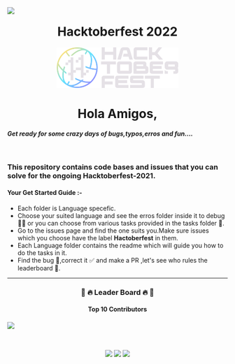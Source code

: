 <img src='https://github.githubassets.com/images/modules/logos_page/GitHub-Mark.png' width='10%' align='left'>
<!-- <img src='https://lh3.googleusercontent.com/proxy/LEP3USenOt_Ce4-SvsgfSTpY8S5TqEnSYPHyJodoXA1EVS8rbCwsp8KGzr8X6IjFwkVqGKdfHdN6LZtrTHoeQeCLGpaIl7SvNjBSu1LzgrheNLjmHwWWnmqM' width='20%' align='right'> -->
<h1 align="center"> Hacktoberfest 2022 </h1>
<p align='center'><img src='./Logo-2-Color@2x.png' width='55%'>

<p align='center'><h1 align='center'>Hola Amigos,<h4 style='font-style:italic'>
Get ready for some crazy days of bugs,typos,erros and fun.... </h4> </h1></p>
 <br>

### This repository contains code bases and issues that you can solve for the ongoing Hacktoberfest-2021.

#### Your Get Started Guide :-

<ul>
<li>Each folder is Language specefic. </li>
<li>Choose your suited language and see the erros folder inside it to debug 👩‍💻 or you can choose from various tasks provided in the tasks folder 🎯.</li>
<li>Go to the issues page and find the one suits you.Make sure issues which you choose have the label
<strong>Hactoberfest</strong> in them.</li>
<li>Each Language folder contains the readme which will guide you how to do the tasks in it.</li>
<li>Find the bug 🐞,correct it ✅ and make a PR ,let's see who rules the leaderboard 🥇.</li>
</ul>
<hr>

<div>
<h3 align="center">🥇 🔥 Leader Board 🔥 🥇</h3>

<h4 align='center'>Top 10 Contributors </h4>

<a align='center' href="https://github.com/BVP-ISTE/Hacktoberfest2022/graphs/contributors">
  <img align='center' src="https://contrib.rocks/image?repo=BVP-ISTE/HacktoberFest2022&max=10" />
</a>

<br>
<br>
<br>

<p align="center">
    <a href="https://github.com/BVP-ISTE/HacktoberFest2022/graphs/contributors" alt="Contributors">
        <img src="https://img.shields.io/github/contributors/BVP-ISTE/HacktoberFest2022" /></a>
   
 <a href="https://github.com/BVP-ISTE/HacktoberFest2022/pulse" alt="Activity">
        <img src="https://img.shields.io/github/commit-activity/m/BVP-ISTE/HacktoberFest2022" /></a>
<a href="https://github.com/BVP-ISTE/HacktoberFest2021/issues?q=is%3Aissue+is%3Aopen+label%3A%22good+first+issue%22">

<img src="https://img.shields.io/github/issues/BVP-ISTE/HacktoberFest2022/good%20first%20issue">

</a>

</p>